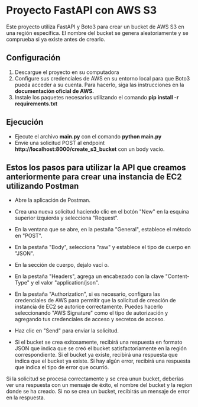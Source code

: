 # Proyecto FastAPI con AWS S3

Este proyecto utiliza FastAPI y Boto3 para crear un bucket de AWS S3 en una región específica. El nombre del bucket se genera aleatoriamente y se comprueba si ya existe antes de crearlo.

## Configuración

1. Descargue el proyecto en su computadora
2. Configure sus credenciales de AWS en su entorno local para que Boto3 pueda acceder a su cuenta. Para hacerlo, siga las instrucciones en la **documentación oficial de AWS.**
3. Instale los paquetes necesarios utilizando el comando **pip install -r requirements.txt**

## Ejecución

- Ejecute el archivo **main.py** con el comando **python main.py**
- Envíe una solicitud POST al endpoint **http://localhost:8000/create_s3_bucket** con un body vacío.

## Estos los pasos para utilizar la API que creamos anteriormente para crear una instancia de EC2 utilizando Postman

- Abre la aplicación de Postman.

- Crea una nueva solicitud haciendo clic en el botón "New" en la esquina superior izquierda y selecciona "Request".

- En la ventana que se abre, en la pestaña "General", establece el método en "POST".

- En la pestaña "Body", selecciona "raw" y establece el tipo de cuerpo en "JSON".

- En la sección de cuerpo, dejalo vací  o.

- En la pestaña "Headers", agrega un encabezado con la clave "Content-Type" y el valor "application/json".

- En la pestaña "Authorization", si es necesario, configura las credenciales de AWS para permitir que la solicitud de creación de instancia de EC2 se autorice correctamente. Puedes hacerlo seleccionando "AWS Signature" como el tipo de autorización y agregando tus credenciales de acceso y secretos de acceso.

- Haz clic en "Send" para enviar la solicitud.

- Si el bucket se crea exitosamente, recibirá una respuesta en formato JSON que indica que se creó el bucket satisfactoriamente en la región correspondiente. Si el bucket ya existe, recibirá una respuesta que indica que el bucket ya existe. Si hay algún error, recibirá una respuesta que indica el tipo de error que ocurrió.

Si la solicitud se procesa correctamente y se crea unun bucket, deberías ver una respuesta con un mensaje de éxito, el nombre del bucket y la region donde se ha creado. Si no se crea un bucket, recibirás un mensaje de error en la respuesta.
